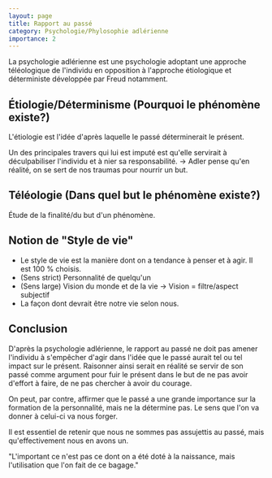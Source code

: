 ```yaml
---
layout: page
title: Rapport au passé
category: Psychologie/Phylosophie adlérienne
importance: 2
---
```


La psychologie adlérienne est une psychologie adoptant une approche téléologique de l'individu en opposition à l'approche étiologique et déterministe développée par Freud notamment.

## Étiologie/Déterminisme (Pourquoi le phénomène existe?)
L'étiologie est l'idée d'après laquelle le passé déterminerait le présent.

Un des principales travers qui lui est imputé est qu'elle servirait à déculpabiliser l'individu et à nier sa responsabilité. -> Adler pense qu'en réalité, on se sert de nos traumas pour nourrir un but.

## Téléologie (Dans quel but le phénomène existe?)
Étude de la finalité/du but d'un phénomène.

## Notion de "Style de vie"
- Le style de vie est la manière dont on a tendance à penser et à agir. Il est 100 % choisis.
- (Sens strict) Personnalité de quelqu'un
- (Sens large) Vision du monde et de la vie -> Vision = filtre/aspect subjectif
- La façon dont devrait être notre vie selon nous.

## Conclusion
D'après la psychologie adlérienne, le rapport au passé ne doit pas amener l'individu à s'empêcher d'agir dans l'idée que le passé aurait tel ou tel impact sur le présent. Raisonner ainsi serait en réalité se servir de son passé comme argument pour fuir le présent dans le but de ne pas avoir d'effort à faire, de ne pas chercher à avoir du courage.

On peut, par contre, affirmer que le passé a une grande importance sur la formation de la personnalité, mais ne la détermine pas. Le sens que l'on va donner à celui-ci va nous forger.

Il est essentiel de retenir que nous ne sommes pas assujettis au passé, mais qu'effectivement nous en avons un.

"L'important ce n'est pas ce dont on a été doté à la naissance, mais l'utilisation que l'on fait de ce bagage." 
